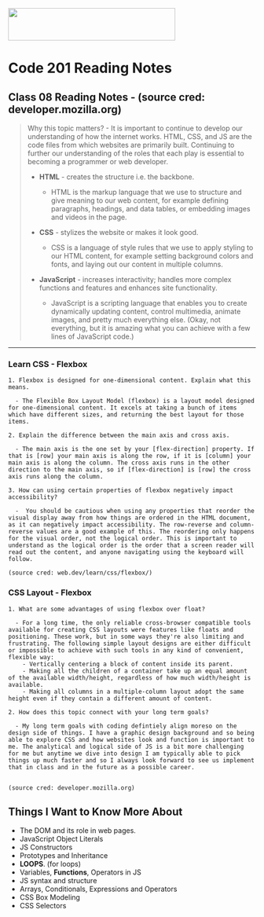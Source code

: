 <img src="https://members-csforall.imgix.net/members/logos/code-fellows-logo-horizontal-2-color-black.png" width="340" height="66">  

# Code 201 Reading Notes

## Class 08 Reading Notes - (source cred: developer.mozilla.org)  

> Why this topic matters? - It is important to continue to develop our understanding of how the internet works. HTML, CSS, and JS are the code files from which websites are primarily built. Continuing to further our understanding of the roles that each play is essential to becoming a programmer or web developer.
>
> - **HTML** - creates the structure i.e. the backbone.
>   - HTML is the markup language that we use to structure and give meaning to our web content, for example defining paragraphs, headings, and data tables, or embedding images and videos in the page.
> - **CSS** - stylizes the website or makes it look good.
>  
>   - CSS is a language of style rules that we use to apply styling to our HTML content, for example setting background colors and fonts, and laying out our content in multiple columns.
> - **JavaScript** - increases interactivity; handles more complex functions and features and enhances site functionality.
>  
>   - JavaScript is a scripting language that enables you to create dynamically updating content, control multimedia, animate images, and pretty much everything else. (Okay, not everything, but it is amazing what you can achieve with a few lines of JavaScript code.)
>  
---
### Learn CSS - Flexbox
```
1. Flexbox is designed for one-dimensional content. Explain what this means.

  - The Flexible Box Layout Model (flexbox) is a layout model designed for one-dimensional content. It excels at taking a bunch of items which have different sizes, and returning the best layout for those items.

2. Explain the difference between the main axis and cross axis.

  - The main axis is the one set by your [flex-direction] property. If that is [row] your main axis is along the row, if it is [column] your main axis is along the column. The cross axis runs in the other direction to the main axis, so if [flex-direction] is [row] the cross axis runs along the column.

3. How can using certain properties of flexbox negatively impact accessibility?

  -  You should be cautious when using any properties that reorder the visual display away from how things are ordered in the HTML document, as it can negatively impact accessibility. The row-reverse and column-reverse values are a good example of this. The reordering only happens for the visual order, not the logical order. This is important to understand as the logical order is the order that a screen reader will read out the content, and anyone navigating using the keyboard will follow.

(source cred: web.dev/learn/css/flexbox/)
```

### CSS Layout - Flexbox

```
1. What are some advantages of using flexbox over float?

  - For a long time, the only reliable cross-browser compatible tools available for creating CSS layouts were features like floats and positioning. These work, but in some ways they're also limiting and frustrating. The following simple layout designs are either difficult or impossible to achieve with such tools in any kind of convenient, flexible way:
    - Vertically centering a block of content inside its parent.
    - Making all the children of a container take up an equal amount of the available width/height, regardless of how much width/height is available.
    - Making all columns in a multiple-column layout adopt the same height even if they contain a different amount of content.

2. How does this topic connect with your long term goals?

  - My long term goals with coding defintiely align moreso on the design side of things. I have a graphic design background and so being able to explore CSS and how websites look and function is important to me. The analytical and logical side of JS is a bit more challenging for me but anytime we dive into design I am typically able to pick things up much faster and so I always look forward to see us implement that in class and in the future as a possible career.


(source cred: developer.mozilla.org)  
```

## Things I Want to Know More About

- The DOM and its role in web pages.
- JavaScript Object Literals
- JS Constructors
- Prototypes and Inheritance
- **LOOPS**. (for loops)
- Variables, **Functions**, Operators in JS
- JS syntax and structure
- Arrays, Conditionals, Expressions and Operators
- CSS Box Modeling
- CSS Selectors
